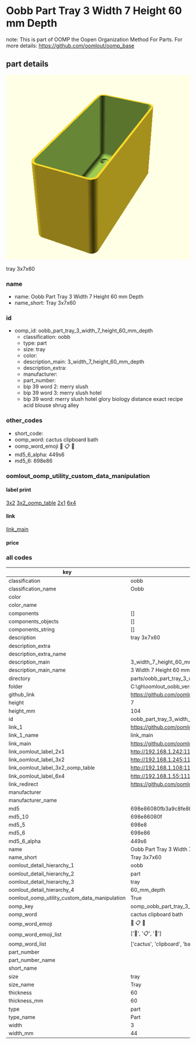 # Oobb Part Tray 3 Width 7 Height 60 mm Depth  

note: This is part of OOMP the Oopen Organization Method For Parts. For more details: https://github.com/oomlout/oomp_base

##  part details
  

[![](3dpr.png)](3dpr.png)

tray 3x7x60



### name
* name: Oobb Part Tray 3 Width 7 Height 60 mm Depth
* name_short: Tray 3x7x60 
### id
* oomp_id: oobb_part_tray_3_width_7_height_60_mm_depth
  * classification: oobb
  * type: part
  * size: tray
  * color: 
  * description_main: 3_width_7_height_60_mm_depth
  * description_extra: 
  * manufacturer: 
  * part_number: 
  * bip 39 word 2: merry slush
  * bip 39 word 3: merry slush hotel
  * bip 39 word: merry slush hotel glory biology distance exact recipe acid blouse shrug alley

### other_codes
* short_code: 
* oomp_word: cactus clipboard bath
* oomp_word_emoji :cactus: :clipboard: :bath:
* md5_6_alpha: 449s6
* md5_6: 698e86






### oomlout_oomp_utility_custom_data_manipulation
#### label print
[3x2](http://192.168.1.245:1112/?label=oomp%20449s6)
[3x2_oomp_table](http://192.168.1.108:1112/?label=oomp%20449s6)
[2x1](http://192.168.1.242:1112/?label=oomp%20449s6)
[6x4](http://192.168.1.55:1112/?label=oomp%20449s6)    

#### link

[link_main](https://github.com/oomlout/oomlout_oobb_version_4_generated_parts/tree/main/navigation_oomp/oobb/part/tray/3_width_7_height_60_mm_depth/part)                              

#### price







### all codes 
| key | value |  
| --- | --- |  
| classification | oobb |  
| classification_name | Oobb |  
| color |  |  
| color_name |  |  
| components | [] |  
| components_objects | [] |  
| components_string | [] |  
| description | tray 3x7x60 |  
| description_extra |  |  
| description_extra_name |  |  
| description_main | 3_width_7_height_60_mm_depth |  
| description_main_name | 3 Width 7 Height 60 mm Depth |  
| directory | parts/oobb_part_tray_3_width_7_height_60_mm_depth |  
| folder | C:\gh\oomlout_oobb_version_4_generated_parts\parts\oobb_part_tray_3_width_7_height_60_mm_depth |  
| github_link | https://github.com/oomlout/oomlout_oomp_part_src/tree/main/parts/oobb_part_tray_3_width_7_height_60_mm_depth |  
| height | 7 |  
| height_mm | 104 |  
| id | oobb_part_tray_3_width_7_height_60_mm_depth |  
| link_1 | https://github.com/oomlout/oomlout_oobb_version_4_generated_parts/tree/main/navigation_oomp/oobb/part/tray/3_width_7_height_60_mm_depth/part |  
| link_1_name | link_main |  
| link_main | https://github.com/oomlout/oomlout_oobb_version_4_generated_parts/tree/main/navigation_oomp/oobb/part/tray/3_width_7_height_60_mm_depth/part |  
| link_oomlout_label_2x1 | http://192.168.1.242:1112/?label=oomp%20449s6 |  
| link_oomlout_label_3x2 | http://192.168.1.245:1112/?label=oomp%20449s6 |  
| link_oomlout_label_3x2_oomp_table | http://192.168.1.108:1112/?label=oomp%20449s6 |  
| link_oomlout_label_6x4 | http://192.168.1.55:1112/?label=oomp%20449s6 |  
| link_redirect | https://github.com/oomlout/oomlout_oobb_version_4_generated_parts/tree/main/parts/oobb_tray_03_07_60 |  
| manufacturer |  |  
| manufacturer_name |  |  
| md5 | 698e86080fb3a9c8fe8b3638dc73145d |  
| md5_10 | 698e86080f |  
| md5_5 | 698e8 |  
| md5_6 | 698e86 |  
| md5_6_alpha | 449s6 |  
| name | Oobb Part Tray 3 Width 7 Height 60 mm Depth |  
| name_short | Tray 3x7x60  |  
| oomlout_detail_hierarchy_1 | oobb |  
| oomlout_detail_hierarchy_2 | part |  
| oomlout_detail_hierarchy_3 | tray |  
| oomlout_detail_hierarchy_4 | 60_mm_depth |  
| oomlout_oomp_utility_custom_data_manipulation | True |  
| oomp_key | oomp_oobb_part_tray_3_width_7_height_60_mm_depth |  
| oomp_word | cactus clipboard bath |  
| oomp_word_emoji | :cactus: :clipboard: :bath: |  
| oomp_word_emoji_list | [':cactus:', ':clipboard:', ':bath:'] |  
| oomp_word_list | ['cactus', 'clipboard', 'bath'] |  
| part_number |  |  
| part_number_name |  |  
| short_name |  |  
| size | tray |  
| size_name | Tray |  
| thickness | 60 |  
| thickness_mm | 60 |  
| type | part |  
| type_name | Part |  
| width | 3 |  
| width_mm | 44 |  
